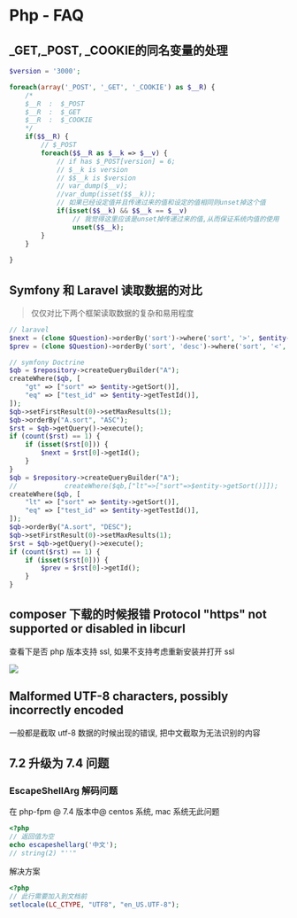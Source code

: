 # Php - FAQ

## _GET,_POST, _COOKIE的同名变量的处理

```php
$version = '3000';

foreach(array('_POST', '_GET', '_COOKIE') as $__R) {
    /*
    $__R  :  $_POST
    $__R  :  $_GET
    $__R  :  $_COOKIE
    */
    if($$__R) {
        // $_POST
        foreach($$__R as $__k => $__v) {
            // if has $_POST[version] = 6;
            // $__k is version
            // $$__k is $version
            // var_dump($__v);
            //var_dump(isset($$__k));
            // 如果已经设定值并且传递过来的值和设定的值相同则unset掉这个值
            if(isset($$__k) && $$__k == $__v)
                // 我觉得这里应该是unset掉传递过来的值,从而保证系统内值的使用
                unset($$__k);
        }
    }
    
}
```

## Symfony 和 Laravel 读取数据的对比

> 仅仅对比下两个框架读取数据的复杂和易用程度

```php
// laravel
$next = (clone $Question)->orderBy('sort')->where('sort', '>', $entity->sort)->first('id')->value('id');
$prev = (clone $Question)->orderBy('sort', 'desc')->where('sort', '<', $entity->sort)->first('id')->value('id');

// symfony Doctrine
$qb = $repository->createQueryBuilder("A");
createWhere($qb, [
    "gt" => ["sort" => $entity->getSort()],
    "eq" => ["test_id" => $entity->getTestId()],
]);
$qb->setFirstResult(0)->setMaxResults(1);
$qb->orderBy("A.sort", "ASC");
$rst = $qb->getQuery()->execute();
if (count($rst) == 1) {
    if (isset($rst[0])) {
        $next = $rst[0]->getId();
    }
}
$qb = $repository->createQueryBuilder("A");
//            createWhere($qb,["lt"=>["sort"=>$entity->getSort()]]);
createWhere($qb, [
    "lt" => ["sort" => $entity->getSort()],
    "eq" => ["test_id" => $entity->getTestId()],
]);
$qb->orderBy("A.sort", "DESC");
$qb->setFirstResult(0)->setMaxResults(1);
$rst = $qb->getQuery()->execute();
if (count($rst) == 1) {
    if (isset($rst[0])) {
        $prev = $rst[0]->getId();
    }
}
```

## composer 下载的时候报错 Protocol "https" not supported or disabled in libcurl

查看下是否 php 版本支持 ssl, 如果不支持考虑重新安装并打开 ssl

![](https://file.wulicode.com/note/2021/10-23/11-24-47607.png)

## Malformed UTF-8 characters, possibly incorrectly encoded

一般都是截取 utf-8 数据的时候出现的错误, 把中文截取为无法识别的内容

## 7.2 升级为 7.4 问题

### EscapeShellArg 解码问题

在 php-fpm @ 7.4 版本中@ centos 系统, mac 系统无此问题

```php
<?php
// 返回值为空
echo escapeshellarg('中文');
// string(2) "''"
```

解决方案

```php
<?php
// 此行需要加入到文档前
setlocale(LC_CTYPE, "UTF8", "en_US.UTF-8");
```

